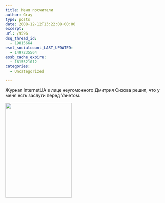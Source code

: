 ```yaml
---
title: Меня посчитали
author: Gray
type: posts
date: 2008-12-12T13:22:08+00:00
excerpt:
url: /9596
dsq_thread_id:
  - 19815664
esml_socialcount_LAST_UPDATED:
  - 1497235564
essb_cache_expire:
  - 1615521012
categories:
  - Uncategorized

---
```








Журнал InternetUA в лице неугомонного Дмитрия Сизова решил, что у меня есть заслуги перед Уанетом.

[<img src="https://i0.wp.com/img-fotki.yandex.ru/get/3205/gray7400.53/0_1fcd2_5bc895ef_M.jpg?resize=210%2C300" width="210" height="300" title="" alt="" border="0" data-recalc-dims="1" />][1]

 [1]: http://fotki.yandex.ru/users/gray7400/view/130258/